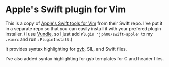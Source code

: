 # Apple's Swift plugin for Vim

This is a copy of [Apple's Swift tools for Vim](https://github.com/apple/swift/tree/master/utils/vim) from their Swift repo. I've put it in a separate repo so that you can easily install it with your prefered plugin installer. (I use [Vundle](https://github.com/VundleVim/Vundle.vim), so I just add `Plugin 'jph00/swift-apple'` to my `.vimrc` and run `:PluginInstall`.)

It provides syntax highlighting for [gyb](https://github.com/jph00/gyb), SIL, and Swift files.

I've also added syntax highlighting for gyb templates for C and header files.
